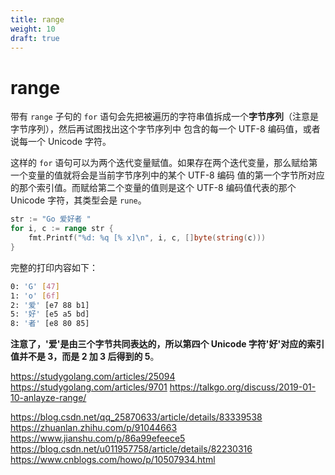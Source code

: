 ```yaml
---
title: range
weight: 10
draft: true
---
```


# range

带有 `range` 子句的 `for` 语句会先把被遍历的字符串值拆成一个**字节序列**（注意是字节序列），然后再试图找出这个字节序列中
包含的每一个 UTF-8 编码值，或者说每一个 Unicode 字符。

这样的 `for` 语句可以为两个迭代变量赋值。如果存在两个迭代变量，那么赋给第一个变量的值就将会是当前字节序列中的某个 UTF-8 编码
值的第一个字节所对应的那个索引值。而赋给第二个变量的值则是这个 UTF-8 编码值代表的那个 Unicode 字符，其类型会是 `rune`。

```go
str := "Go 爱好者 "
for i, c := range str {
    fmt.Printf("%d: %q [% x]\n", i, c, []byte(string(c)))
}
```

完整的打印内容如下：

```bash
0: 'G' [47]
1: 'o' [6f]
2: '爱' [e7 88 b1]
5: '好' [e5 a5 bd]
8: '者' [e8 80 85]
```

**注意了，'爱'是由三个字节共同表达的，所以第四个 Unicode 字符'好'对应的索引值并不是 3，而是 2 加 3 后得到的 5**。

<https://studygolang.com/articles/25094>
<https://studygolang.com/articles/9701>
<https://talkgo.org/discuss/2019-01-10-anlayze-range/>

<https://blog.csdn.net/qq_25870633/article/details/83339538>
<https://zhuanlan.zhihu.com/p/91044663>
<https://www.jianshu.com/p/86a99efeece5>
<https://blog.csdn.net/u011957758/article/details/82230316>
<https://www.cnblogs.com/howo/p/10507934.html>
